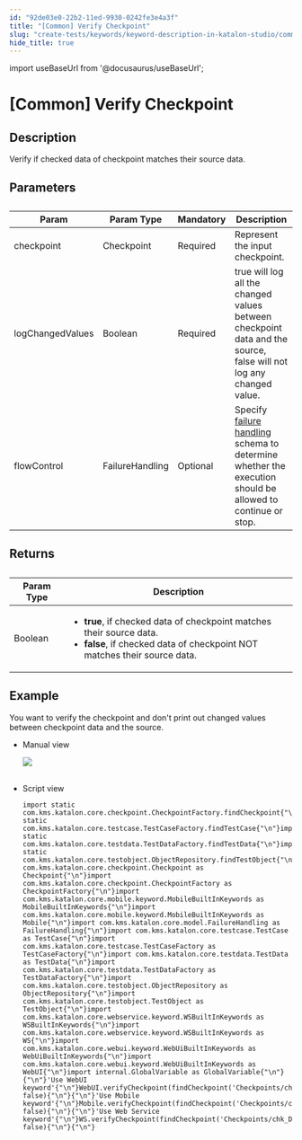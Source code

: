```yaml
---
id: "92de03e0-22b2-11ed-9930-0242fe3e4a3f"
title: "[Common] Verify Checkpoint"
slug: "create-tests/keywords/keyword-description-in-katalon-studio/common-assertions/common-verify-checkpoint"
hide_title: true
---
```

import useBaseUrl from '@docusaurus/useBaseUrl';


# <a id="id_0" class="anchor_top_offset"/><a id="ariaid-title1" class="anchor_top_offset"/>[Common] Verify Checkpoint


## <a id="id_0__id_1" class="anchor_top_offset"/>Description  

              
<p xmlns="http://www.w3.org/1999/xhtml" className="p">Verify if checked data of checkpoint matches their source   data.</p> 
      

## <a id="id_0__id_2" class="anchor_top_offset"/>Parameters  

              
<table xmlns="http://www.w3.org/1999/xhtml" className="table anchor_top_offset" id="id_0__3d774d15-281d-47aa-b37b-0f341884b59c"><caption /><thead className="thead"><tr className><th className="entry anchor_top_offset" id="id_0__3d774d15-281d-47aa-b37b-0f341884b59c__entry__1">Param</th><th className="entry anchor_top_offset" id="id_0__3d774d15-281d-47aa-b37b-0f341884b59c__entry__2">Param Type</th><th className="entry anchor_top_offset" id="id_0__3d774d15-281d-47aa-b37b-0f341884b59c__entry__3">Mandatory</th><th className="entry anchor_top_offset" id="id_0__3d774d15-281d-47aa-b37b-0f341884b59c__entry__4">Description</th></tr></thead><tbody className="tbody"><tr className><td className="entry" headers="id_0__3d774d15-281d-47aa-b37b-0f341884b59c__entry__1 id_0__3d774d15-281d-47aa-b37b-0f341884b59c__entry__2 id_0__3d774d15-281d-47aa-b37b-0f341884b59c__entry__3 id_0__3d774d15-281d-47aa-b37b-0f341884b59c__entry__4 ">checkpoint</td><td className="entry" headers="id_0__3d774d15-281d-47aa-b37b-0f341884b59c__entry__1 id_0__3d774d15-281d-47aa-b37b-0f341884b59c__entry__2 id_0__3d774d15-281d-47aa-b37b-0f341884b59c__entry__3 id_0__3d774d15-281d-47aa-b37b-0f341884b59c__entry__4 ">Checkpoint</td><td className="entry" headers="id_0__3d774d15-281d-47aa-b37b-0f341884b59c__entry__1 id_0__3d774d15-281d-47aa-b37b-0f341884b59c__entry__2 id_0__3d774d15-281d-47aa-b37b-0f341884b59c__entry__3 id_0__3d774d15-281d-47aa-b37b-0f341884b59c__entry__4 ">Required</td><td className="entry" headers="id_0__3d774d15-281d-47aa-b37b-0f341884b59c__entry__1 id_0__3d774d15-281d-47aa-b37b-0f341884b59c__entry__2 id_0__3d774d15-281d-47aa-b37b-0f341884b59c__entry__3 id_0__3d774d15-281d-47aa-b37b-0f341884b59c__entry__4 ">Represent the input checkpoint.</td></tr><tr className><td className="entry" headers="id_0__3d774d15-281d-47aa-b37b-0f341884b59c__entry__1 id_0__3d774d15-281d-47aa-b37b-0f341884b59c__entry__2 id_0__3d774d15-281d-47aa-b37b-0f341884b59c__entry__3 id_0__3d774d15-281d-47aa-b37b-0f341884b59c__entry__4 ">logChangedValues</td><td className="entry" headers="id_0__3d774d15-281d-47aa-b37b-0f341884b59c__entry__1 id_0__3d774d15-281d-47aa-b37b-0f341884b59c__entry__2 id_0__3d774d15-281d-47aa-b37b-0f341884b59c__entry__3 id_0__3d774d15-281d-47aa-b37b-0f341884b59c__entry__4 ">Boolean</td><td className="entry" headers="id_0__3d774d15-281d-47aa-b37b-0f341884b59c__entry__1 id_0__3d774d15-281d-47aa-b37b-0f341884b59c__entry__2 id_0__3d774d15-281d-47aa-b37b-0f341884b59c__entry__3 id_0__3d774d15-281d-47aa-b37b-0f341884b59c__entry__4 ">Required</td><td className="entry" headers="id_0__3d774d15-281d-47aa-b37b-0f341884b59c__entry__1 id_0__3d774d15-281d-47aa-b37b-0f341884b59c__entry__2 id_0__3d774d15-281d-47aa-b37b-0f341884b59c__entry__3 id_0__3d774d15-281d-47aa-b37b-0f341884b59c__entry__4 ">true will log all the changed values between checkpoint data         and the source, false will not log any changed value.</td></tr><tr className><td className="entry" headers="id_0__3d774d15-281d-47aa-b37b-0f341884b59c__entry__1 id_0__3d774d15-281d-47aa-b37b-0f341884b59c__entry__2 id_0__3d774d15-281d-47aa-b37b-0f341884b59c__entry__3 id_0__3d774d15-281d-47aa-b37b-0f341884b59c__entry__4 ">flowControl</td><td className="entry" headers="id_0__3d774d15-281d-47aa-b37b-0f341884b59c__entry__1 id_0__3d774d15-281d-47aa-b37b-0f341884b59c__entry__2 id_0__3d774d15-281d-47aa-b37b-0f341884b59c__entry__3 id_0__3d774d15-281d-47aa-b37b-0f341884b59c__entry__4 ">FailureHandling</td><td className="entry" headers="id_0__3d774d15-281d-47aa-b37b-0f341884b59c__entry__1 id_0__3d774d15-281d-47aa-b37b-0f341884b59c__entry__2 id_0__3d774d15-281d-47aa-b37b-0f341884b59c__entry__3 id_0__3d774d15-281d-47aa-b37b-0f341884b59c__entry__4 ">Optional</td><td className="entry" headers="id_0__3d774d15-281d-47aa-b37b-0f341884b59c__entry__1 id_0__3d774d15-281d-47aa-b37b-0f341884b59c__entry__2 id_0__3d774d15-281d-47aa-b37b-0f341884b59c__entry__3 id_0__3d774d15-281d-47aa-b37b-0f341884b59c__entry__4 ">Specify <a className="xref" href="/docs/maintain/configure-failure-handling-settings-in-katalon-studio">failure handling</a> schema to         determine whether the execution should be allowed to continue or         stop.</td></tr></tbody></table> 
      

## <a id="id_0__id_3" class="anchor_top_offset"/>Returns

              
<table xmlns="http://www.w3.org/1999/xhtml" className="table anchor_top_offset" id="id_0__634e4a96-0a09-421d-813a-c46979e3b77a"><caption /><thead className="thead"><tr className><th className="entry anchor_top_offset" id="id_0__634e4a96-0a09-421d-813a-c46979e3b77a__entry__1">Param Type</th><th className="entry anchor_top_offset" id="id_0__634e4a96-0a09-421d-813a-c46979e3b77a__entry__2">Description</th></tr></thead><tbody className="tbody"><tr className><td className="entry" headers="id_0__634e4a96-0a09-421d-813a-c46979e3b77a__entry__1 id_0__634e4a96-0a09-421d-813a-c46979e3b77a__entry__2 ">Boolean</td><td className="entry" headers="id_0__634e4a96-0a09-421d-813a-c46979e3b77a__entry__1 id_0__634e4a96-0a09-421d-813a-c46979e3b77a__entry__2 ">         <ul className="ul"><li className="li">             <strong className="ph b">true</strong>, if checked data of checkpoint matches             their source data.</li><li className="li">             <strong className="ph b">false</strong>, if checked data of checkpoint NOT             matches their source data.</li></ul>       </td></tr></tbody></table> 
      

## <a id="id_0__id_4" class="anchor_top_offset"/>Example 

              
<p xmlns="http://www.w3.org/1999/xhtml" className="p">You want to verify the checkpoint and don't print out changed   values between checkpoint data and the source.</p> 
      
<ul xmlns="http://www.w3.org/1999/xhtml" className="ul"><li className="li">Manual view   <p className="p"><img className="image" src={useBaseUrl("https://github.com/katalon-studio/docs-images/raw/master/katalon-studio/docs/common-verify-checkpoint/image2017-3-3-173A563A28.png")} /><br /><br /></p>   </li><li className="li">     <p className="p">Script view </p>     <pre className="pre codeblock"><code>import static com.kms.katalon.core.checkpoint.CheckpointFactory.findCheckpoint{"\n"}import static com.kms.katalon.core.testcase.TestCaseFactory.findTestCase{"\n"}import static com.kms.katalon.core.testdata.TestDataFactory.findTestData{"\n"}import static com.kms.katalon.core.testobject.ObjectRepository.findTestObject{"\n"}import com.kms.katalon.core.checkpoint.Checkpoint as Checkpoint{"\n"}import com.kms.katalon.core.checkpoint.CheckpointFactory as CheckpointFactory{"\n"}import com.kms.katalon.core.mobile.keyword.MobileBuiltInKeywords as MobileBuiltInKeywords{"\n"}import com.kms.katalon.core.mobile.keyword.MobileBuiltInKeywords as Mobile{"\n"}import com.kms.katalon.core.model.FailureHandling as FailureHandling{"\n"}import com.kms.katalon.core.testcase.TestCase as TestCase{"\n"}import com.kms.katalon.core.testcase.TestCaseFactory as TestCaseFactory{"\n"}import com.kms.katalon.core.testdata.TestData as TestData{"\n"}import com.kms.katalon.core.testdata.TestDataFactory as TestDataFactory{"\n"}import com.kms.katalon.core.testobject.ObjectRepository as ObjectRepository{"\n"}import com.kms.katalon.core.testobject.TestObject as TestObject{"\n"}import com.kms.katalon.core.webservice.keyword.WSBuiltInKeywords as WSBuiltInKeywords{"\n"}import com.kms.katalon.core.webservice.keyword.WSBuiltInKeywords as WS{"\n"}import com.kms.katalon.core.webui.keyword.WebUiBuiltInKeywords as WebUiBuiltInKeywords{"\n"}import com.kms.katalon.core.webui.keyword.WebUiBuiltInKeywords as WebUI{"\n"}import internal.GlobalVariable as GlobalVariable{"\n"}{"\n"}'Use WebUI keyword'{"\n"}WebUI.verifyCheckpoint(findCheckpoint('Checkpoints/chk_DataSnapshot'), false){"\n"}{"\n"}'Use Mobile keyword'{"\n"}Mobile.verifyCheckpoint(findCheckpoint('Checkpoints/chk_DataSnapshot'), false){"\n"}{"\n"}'Use Web Service keyword'{"\n"}WS.verifyCheckpoint(findCheckpoint('Checkpoints/chk_DataSnapshot'), false){"\n"}{"\n"}</code></pre>   </li></ul> 
      
